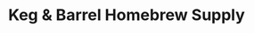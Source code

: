 ---
title: "Keg & Barrel Homebrew Supply"
url: /berlin/keg-und-barrel-homebrew-supply/
shop: Spirituosen
---